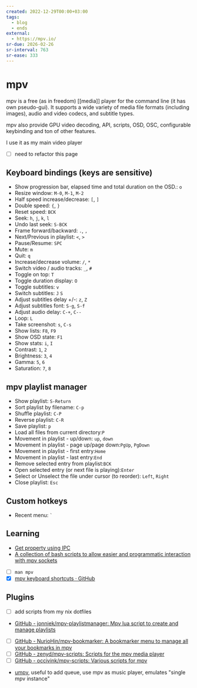 ```yaml
---
created: 2022-12-29T00:00+03:00
tags:
  - blog
  - ends
external:
  - https://mpv.io/
sr-due: 2026-02-26
sr-interval: 763
sr-ease: 333
---
```


# mpv

mpv is a free (as in freedom) [[media]] player for the command line (it has own pseudo-gui). It supports a wide variety of media file formats (including images), audio and video codecs, and subtitle types.

mpv also provide GPU video decoding, API, scripts, OSD, OSC, configurable keybinding and ton of other features.

I use it as my main video player

- [ ] need to refactor this page

## Keyboard bindings (keys are sensitive)

- Show progression bar, elapsed time and total duration on the OSD.:<wbr class="f"> `o`
- Resize window:<wbr class="f"> `M-0`, `M-1`, `M-2`
- Half speed increase/decrease:<wbr class="f"> `[`, `]`
- Double speed:<wbr class="f"> `{`, `}`
- Reset speed:<wbr class="f"> `BCK`
- Seek:<wbr class="f"> `h`, `j`, `k`, `l`
- Undo last seek:<wbr class="f"> `S-BCK`
- Frame forward/backward:<wbr class="f"> `.`, `,`
- Next/Previous in playlist:<wbr class="f"> `<`, `>`
- Pause/Resume:<wbr class="f"> `SPC`
- Mute:<wbr class="f"> `m`
- Quit:<wbr class="f"> `q`
- Increase/decrease volume:<wbr class="f"> `/`, `*`
- Switch video / audio tracks:<wbr class="f"> `_`, `#`
- Toggle on top:<wbr class="f"> `T`
- Toggle duration display:<wbr class="f"> `O`
- Toggle subtitles:<wbr class="f"> `v`
- Switch subtitles:<wbr class="f"> `J` `S`
- Adjust subtitles delay +/-:<wbr class="f"> `z`, `Z` <!--SR:!2024-09-22,1,313-->
- Adjust subtitles font:<wbr class="f"> `S-g`, `S-f` <!--SR:!2024-09-22,1,313-->
- Adjust audio delay:<wbr class="f"> `C-+`, `C--`
- Loop:<wbr class="f"> `L`
- Take screenshot:<wbr class="f"> `s`, `C-s`
- Show lists:<wbr class="f"> `F8`, `F9`
- Show OSD state:<wbr class="f"> `F1`
- Show stats:<wbr class="f"> `i`, `I`
- Contrast:<wbr class="f"> `1`, `2`
- Brightness:<wbr class="f"> `3`, `4`
- Gamma:<wbr class="f"> `5`, `6`
- Saturation:<wbr class="f"> `7`, `8`

## mpv playlist manager

- Show playlist:<wbr class="f"> `S-Return`
- Sort playlist by filename:<wbr class="f"> `C-p`
- Shuffle playlist:<wbr class="f"> `C-P`
- Reverse playlist:<wbr class="f"> `C-R`
- Save playlist:<wbr class="f"> `p`
- Load all files from current directory:<wbr class="f"> `P`
- Movement in playlist - up/down:<wbr class="f"> `up`, `down`
- Movement in playlist - page up/page down:<wbr class="f"> `PgUp`, `PgDown`
- Movement in playlist - first entry:<wbr class="f"> `Home`
- Movement in playlist - last entry:<wbr class="f"> `End`
- Remove selected entry from playlist:<wbr class="f"> `BCK`
- Open selected entry (or next file is playing):<wbr class="f"> `Enter`
- Select or Unselect the file under cursor (to reorder):<wbr class="f"> `Left`, `Right`
- Close playlist:<wbr class="f"> `Esc`

## Custom hotkeys

- Recent menu:<wbr class="f"> `` ` ``

## Learning

- [Get property using IPC](https://stackoverflow.com/questions/62582594/get-full-path-of-currently-playing-file-in-mpv)
- [A collection of bash scripts to allow easier and programmatic interaction with mpv sockets](https://github.com/seanbreckenridge/mpv-sockets)
- [ ] `man mpv`
- [x] [mpv keyboard shortcuts · GitHub](https://gist.github.com/flatlinebb/07caa79fd3b9f3770788df21756a4611)

## Plugins

- [ ] add scripts from my nix dotfiles

- [GitHub - jonniek/mpv-playlistmanager: Mpv lua script to create and manage playlists](https://github.com/jonniek/mpv-playlistmanager)
- [ ] [GitHub - NurioHin/mpv-bookmarker: A bookmarker menu to manage all your bookmarks in mpv](https://github.com/NurioHin/mpv-bookmarker/)
- [ ] [GitHub - zenyd/mpv-scripts: Scripts for the mpv media player](https://github.com/zenyd/mpv-scripts)
- [ ] [GitHub - occivink/mpv-scripts: Various scripts for mpv](https://github.com/occivink/mpv-scripts)
- [umpv](https://github.com/mpv-player/mpv/blob/master/TOOLS/umpv), useful to add queue, use mpv as music player, emulates "single mpv instance"
